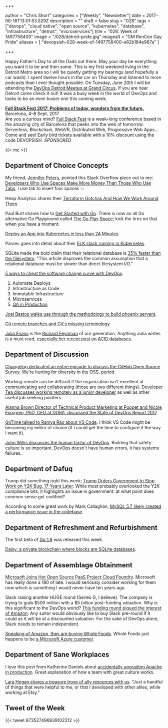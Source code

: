 +++

author = "Chris Short"
categories = ["Weekly", "Newsletter"]
date = 2017-06-18T13:01:53.529Z
description = ""
draft = false
slug = "028"
tags = ["devops", "cloud native", "open source", "kubernetes", "database", "infrastructure", "detroit", "microservices"]
title = "028: Week of 1497758400"
image = "/028/detroit-pride.jpg"
imagealt = "GM RenCen Gay Pride"
aliases = [
    "devopsish-028-week-of-1497758400-e82b184e967a"
]

+++

Happy Father's Day to all the Dads out there. May your day be everything you want it to be and then some. This is my first weekend living in the Detroit Metro area so I will be quietly getting my bearings (and hopefully a car wash). I spent twelve hours in the car on Thursday and listened to more podcasts than I ever thought possible. On Tuesday, June 20th I will be attending the [DevOps Detroit Meetup at Grand Circus](https://www.meetup.com/DevOps-Detroit/events/239887659/). If you are near Detroit come check it out! It was a busy week in the world of DevOps and looks to be an even busier one this coming week.

[**Full Stack Fest 2017: Problems of today, wonders from the future.**](https://2017.fullstackfest.com)  
Barcelona, 4–8 Sept. 2017  
Are you a curious mind? [Full Stack Fest](https://2017.fullstackfest.com) is a week-long conference based in the amazing city of Barcelona that peeks into the web of tomorrow. Serverless, Blockchain, WebVR, Distributed Web, Progressive Web Apps... Come and see! Early bird tickets available with a 10% discount using the code DEVOPSISH. *SPONSORED*

{{< mc >}}

## Department of Choice Concepts

My friend, [Jennifer Peters](https://jenniferannpeters.com/), pointed this Stack Overflow piece out to me: [Developers Who Use Spaces Make More Money Than Those Who Use Tabs](https://stackoverflow.blog/2017/06/15/developers-use-spaces-make-money-use-tabs/). I use tab to insert four spaces 💥

Heap Analytics shares their [Terraform Gotchas And How We Work Around Them](https://heap.engineering/terraform-gotchas/).

Paul Burt shares how to [Get Started with Go](https://opensource.com/article/17/6/getting-started-go?sc_cid=70160000001273HAAQ). There is now an all Go alternative Go Playground called [The Go Play Space](https://goplay.space/); kick the tires on that when you have a moment.

[Deploy an App into Kubernetes in less than 24 Minutes](https://devcentral.f5.com/articles/deploy-an-app-into-kubernetes-in-less-than-24-minutes-26764)

Parsec goes into detail about their [ELK stack running in Kubernetes](https://blog.parsec.tv/adventures-in-high-availability-logging-elk-on-kubernetes-5f38768e1740).

SQLite made the bold claim that their relational database is [35% faster than the filesystem](https://www.sqlite.org/fasterthanfs.html). "This article disproves the common assumption that a relational database must be slower than direct filesystem I/O."

[5 ways to cheat the software change curve with DevOps](https://techbeacon.com/5-ways-cheat-software-change-curve-devops):

1. Automate Deploys
2. Infrastructure as Code
3. Immutable Infrastructure
4. Microservices
5. [QA in Production](https://martinfowler.com/articles/qa-in-production.html)

[Joel Bastos walks use through the methodology to build phoenix servers](https://blog.kintoandar.com/2017/06/Baking-delicious-cloud-instances.html).

[Git remote branches and Git's missing terminology](http://blog.plover.com/prog/git-remote-branches.html)

[Julia Evans](https://jvns.ca/) is the [Richard Feynman](http://kottke.org/17/06/if-you-cant-explain-something-in-simple-terms-you-dont-understand-it) of our generation. Anything Julia writes is a must read, [especially her recent post on ACID databases](https://jvns.ca/blog/2017/06/11/log-structured-storage/).

## Department of Discussion

[Changelog dedicated an entire episode to discuss the GitHub Open Source Survey](https://changelog.com/podcast/252). We're hurting for diversity in the OSS, period.

Working remote can be difficult if the organization isn't excellent at communicating and collaborating (those are two different things). [Developer Tea discusses working remotely as a junior developer](https://developertea.simplecast.fm/episodes/70457-listener-question-joel-asks-about-remote-work-as-a-junior-developer) as well as other useful job seeking pointers.

[Alanna Brown Director of Technical Product Marketing at Puppet and Nicole Forsgren, PhD, CEO at DORA, discussed the State of DevOps Report 2017](https://soundcloud.com/infoq-engineering-culture/alanna-brown-and-nicole-forsgren-on-the-state-of-devops-report-2017).

[GoTime talked to Ramya Rao about VS Code](https://changelog.com/gotime/49). I think VS Code might be becoming my editor of choice (if I could get the time to configure it the way I want it).

[John Willis discusses the human factor of DevOps](https://jaxenter.com/john-willis-human-factor-devops-131054.html). Building that safety culture is so important. DevOps doesn't have human errors, it has systems failures.

## Department of Dafuq

Trump did something right this week; [Trump Orders Government to Stop Work on Y2K Bug, 17 Years Later](https://www.bloomberg.com/politics/articles/2017-06-15/trump-orders-government-to-stop-work-on-y2k-bug-17-years-later). While most probably overlooked the Y2K compliance bits, it highlights an issue in government: at what point does common sense get codified?

According to some great work by Mark Callaghan, [MySQL 5.7 likely created a performance issue in the codebase](https://smalldatum.blogspot.com/2017/06/sysbench-for-mysql-50-51-55-56-57-and-8.html).

## Department of Refreshment and Refurbishment

The first beta of [Go 1.9](https://tip.golang.org/doc/go1.9) was released this week.

[Daisy: a private blockchain where blocks are SQLite databases](https://github.com/ivoras/daisy).

## Department of Assemblage Obtainment

[Microsoft Joins Hot Open Source PaaS Project Cloud Foundry](http://www.datacenterknowledge.com/archives/2017/06/13/microsoft-joins-hot-open-source-paas-project-cloud-foundry/). Microsoft has really done a 180 of late. I would seriously consider working for them now which is something I would never have ten years ago.

Slack raising another HUGE round (Series G, I believe). The company is trying to grab $500 million with a $5 billion post-funding valuation. Why is this significant to the DevOps world? [This funding round piqued the interest of Amazon](https://www.bloomberg.com/news/articles/2017-06-15/messaging-startup-slack-said-to-draw-interest-from-amazon-com). Any suitor would obviously like to buy Slack pre-round if it could as it will be at a discounted valuation. For the sake of DevOps alone, Slack needs to remain independent.

[Speaking of Amazon, they are buying Whole Foods](http://www.cnbc.com/2017/06/16/amazon-buying-whole-foods-is-a-no-brainer-slam-dunk.html). Whole Foods just happens to be [a Microsoft Azure customer](http://www.cnbc.com/2017/06/16/amazons-acquisition-of-whole-foods-brings-in-a-microsoft-cloud-client.html).

## Department of Sane Workplaces

I love this post from Katherine Daniels about [accidentally upgrading Apache in production](https://beero.ps/2017/06/17/on-failure-and-resilience/). Great explanation of how a team with great culture works.

[Lara Hogan shares a treasure trove of ally resources with us](https://github.com/larahogan/ally-resources). "Just a handful of things that were helpful to me, or that I developed with other allies, while working at Etsy."

## Tweet of the Week

{{< tweet 873527496939102212 >}}